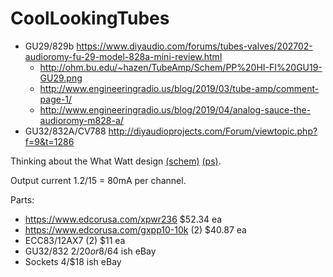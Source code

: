 # CoolLookingTubes

 * GU29/829b  https://www.diyaudio.com/forums/tubes-valves/202702-audioromy-fu-29-model-828a-mini-review.html
   * http://ohm.bu.edu/~hazen/TubeAmp/Schem/PP%20HI-FI%20GU19-GU29.png
   * http://www.engineeringradio.us/blog/2019/03/tube-amp/comment-page-1/
   * http://www.engineeringradio.us/blog/2019/04/analog-sauce-the-audioromy-m828-a/
 * GU32/832A/CV788  http://diyaudioprojects.com/Forum/viewtopic.php?f=9&t=1286

Thinking about the What Watt design [(schem)](http://ohm.bu.edu/~hazen/TubeAmp/Schem/GU32%20WhatWatt.jpg) [(ps)](http://ohm.bu.edu/~hazen/TubeAmp/Schem/GU32%20What%20Watt%20PS%2023NOV09.jpg).

Output current 1.2/15 = 80mA per channel.

Parts:

 * https://www.edcorusa.com/xpwr236 $52.34 ea
 * https://www.edcorusa.com/gxpp10-10k (2)  $40.87 ea
 * ECC83/12AX7 (2) $11 ea
 * GU32/832 2/$20 or 8/$64 ish eBay
 * Sockets 4/$18 ish eBay


